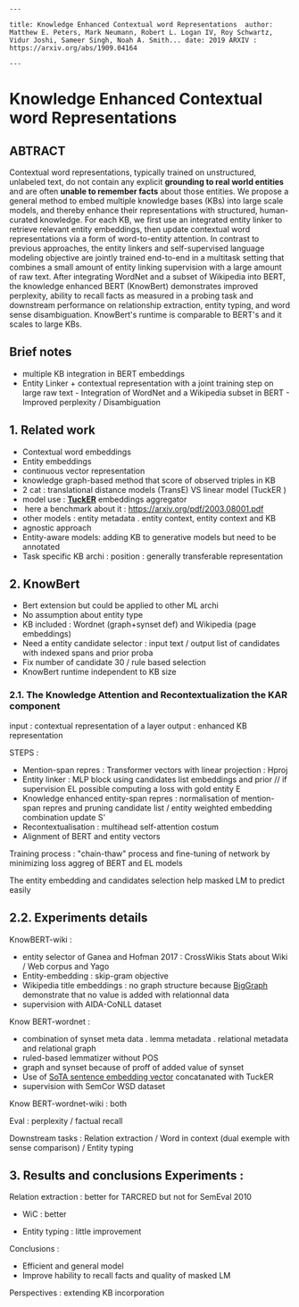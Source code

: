 ```

---

title: Knowledge Enhanced Contextual word Representations  author: Matthew E. Peters, Mark Neumann, Robert L. Logan IV, Roy Schwartz, Vidur Joshi, Sameer Singh, Noah A. Smith... date: 2019 ARXIV : https://arxiv.org/abs/1909.04164 

---

``` 

# Knowledge Enhanced Contextual word Representations   

## ABTRACT

 Contextual word representations, typically trained on unstructured, unlabeled text, do not contain any explicit **grounding to real world entities** and are often **unable to remember facts** about those entities. We propose a general method to embed multiple knowledge bases (KBs) into large scale models, and thereby enhance their representations with structured, human-curated knowledge. For each KB, we first use an integrated entity linker to retrieve relevant entity embeddings, then update contextual word representations via a form of word-to-entity attention. In contrast to previous approaches, the entity linkers and self-supervised language modeling objective are jointly trained end-to-end in a multitask setting that combines a small amount of entity linking supervision with a large amount of raw text. After integrating WordNet and a subset of Wikipedia into BERT, the knowledge enhanced BERT (KnowBert) demonstrates improved perplexity, ability to recall facts as measured in a probing task and downstream performance on relationship extraction, entity typing, and word sense disambiguation. KnowBert's runtime is comparable to BERT's and it scales to large KBs. 

 ## Brief notes 

- multiple KB integration in BERT embeddings 
-  Entity Linker + contextual representation with a joint training step on large raw text - Integration of WordNet and a Wikipedia subset in BERT  - Improved perplexity / Disambiguation

 ## 1. Related work

* Contextual word embeddings 
* Entity embeddings  
*  continuous vector representation   
*  knowledge graph-based method that score of observed triples in KB    
  *  2 cat : translational distance models  (TransE) VS linear model (TuckER )    
*  model use : [**TuckER**](https://arxiv.org/abs/1901.09590) embeddings aggregator   
  * ​	 here a benchmark about it : https://arxiv.org/pdf/2003.08001.pdf  
*  other models : entity metadata . entity context, entity context and KB  
* agnostic approach 
* Entity-aware models: adding KB to generative models but need to be annotated 
*  Task specific KB archi : position : generally transferable representation 

## 2. KnowBert 

* Bert extension  but could be applied to other ML archi
*  No assumption about entity type 
* KB included : Wordnet (graph+synset def) and Wikipedia (page embeddings) 
*  Need a entity candidate selector :  input text / output list of candidates with indexed spans and prior proba 
*  Fix number of candidate 30 / rule based selection 
*  KnowBert runtime independent to KB size 

 ### 2.1. The Knowledge Attention and Recontextualization  the KAR component   

input : contextual representation of a layer output : enhanced KB representation 

STEPS : 

* Mention-span repres : Transformer vectors with linear projection : Hproj
* Entity linker : MLP block  using candidates list embeddings and prior // if supervision EL possible computing a loss with gold entity E 
*  Knowledge enhanced entity-span repres : normalisation of mention-span repres and pruning candidate list / entity weighted embedding combination update S' 
*  Recontextualisation : multihead self-attention costum  
*  Alignment of BERT and entity vectors   

  Training process : "chain-thaw" process and fine-tuning of network  by minimizing loss aggreg of BERT and EL models

 The entity embedding and candidates selection help masked LM to predict easily

 ## 2.2. Experiments details 

KnowBERT-wiki : 

* entity selector of Ganea and Hofman 2017 : CrossWikis  Stats about Wiki / Web corpus and Yago 
*  Entity-embedding : skip-gram objective  
*  Wikipedia title embeddings : no graph structure  because [BigGraph](https://github.com/facebookresearch/PyTorch-BigGraph) demonstrate that no value is added with relationnal data 
*  supervision with AIDA-CoNLL dataset

 Know BERT-wordnet : 

* combination of synset meta data . lemma metadata . relational metadata and relational graph
* ruled-based lemmatizer without POS 
*  graph and synset because of proff of added value of synset 
* Use of  [SoTA sentence embedding vector](https://arxiv.org/abs/1804.00079) concatanated with TuckER 
*  supervision with SemCor WSD dataset  

Know BERT-wordnet-wiki : both 

Eval : perplexity / factual recall 

Downstream tasks :  Relation extraction / Word in context (dual exemple with sense comparison) / Entity typing 

## 3. Results and conclusions Experiments : 

Relation extraction : better for TARCRED but not for SemEval 2010 

* WiC : better 

* Entity typing : little improvement 

 Conclusions : 

* Efficient and general model 
*  Improve hability to recall facts and quality of masked LM

 Perspectives : extending KB incorporation 
